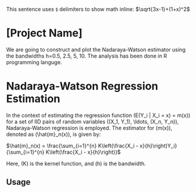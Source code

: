 This sentence uses `$` delimiters to show math inline:  $\sqrt{3x-1}+(1+x)^2$


# [Project Name]
We are going to construct and
plot the Nadaraya-Watson estimator using the bandwidths h=0.5, 2.5, 5, 10. The analysis has been done in R programming languge. 

# Nadaraya-Watson Regression Estimation

In the context of estimating the regression function \(E(Y_i | X_i = x) = m(x)\) for a set of IID pairs of random variables \((X_1, Y_1), \ldots, (X_n, Y_n)\), Nadaraya-Watson regression is employed. The estimator for \(m(x)\), denoted as \(\hat{m}_n(x)\), is given by:


$\hat{m}_n(x) = \frac{\sum_{i=1}^{n} K\left(\frac{X_i - x}{h}\right)Y_i}{\sum_{i=1}^{n} K\left(\frac{X_i - x}{h}\right)}$

Here, \(K\) is the kernel function, and \(h\) is the bandwidth.



## Usage

[//]: # (Provide examples or instructions on how to use your project. This could include code snippets, screenshots, or even a link to a live demo.)

